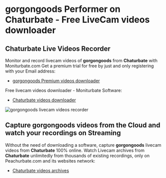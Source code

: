# gorgongoods Performer on Chaturbate - Free LiveCam videos downloader

## Chaturbate Live Videos Recorder

Monitor and record livecam videos of **gorgongoods** from **Chaturbate** with Moniturbate.com
Get a premium trial for free by just and only registering with your Email address:
* [gorgongoods Premium videos downloader](https://moniturbate.com/request-demo-licence-key.html)

Free livecam videos downloader - Moniturbate Software:
* [Chaturbate videos downloader](https://moniturbate.com/moniturbate-download-software.html)

![gorgongoods livecam videos recorder](https://peachurnet.com/templates/moniturbate-software.png)


## Capture gorgongoods videos from the Cloud and watch your recordings on Streaming

Without the need of downloading a software, capture **gorgongoods** livecam videos from **Chaturbate** 100% online.
Watch Livecam archives from **Chaturbate** unlimitedly from thousands of existing recordings, only on Peachurbate.com and its websites network:
* [Chaturbate videos archives](https://peachurnet.com/)